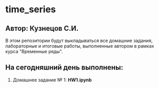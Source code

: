 # time_series
## Автор: Кузнецов С.И.

В этом репозитории будут выкладываться все домашние задания, лабораторные и итоговые работы, выполненные автором в рамках курса "Временные ряды".

## На сегодняшний день выполнены:
1. Домашнее задание № 1: **HW1.ipynb**
